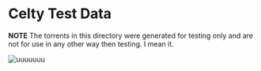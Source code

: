 # Celty Test Data
**NOTE** The torrents in this directory were generated for testing only and are not for use in any other way then testing. I mean it.

![uuuuuuu](http://i.imgur.com/Z70zoXf.gif)
